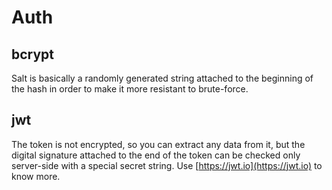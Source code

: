# Auth

## bcrypt
Salt is basically a randomly generated string attached to the beginning of the hash in order to make it more resistant to brute-force.

## jwt
The token is not encrypted, so you can extract any data from it, but the digital signature attached to the end of the token can be checked only server-side with a special secret string.
Use [https://jwt.io](https://jwt.io) to know more.

